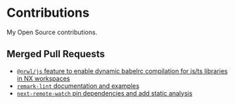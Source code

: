 # Contributions

My Open Source contributions.

## Merged Pull Requests
- [`@nrwl/js` feature to enable dynamic babelrc compilation for js/ts libraries in NX workspaces](https://github.com/nrwl/nx/pull/10055)
- [`remark-lint` documentation and examples](https://github.com/remarkjs/remark-lint/pull/262)
- [`next-remote-watch` pin dependencies and add static analysis](https://github.com/hashicorp/next-remote-watch/pull/21)
